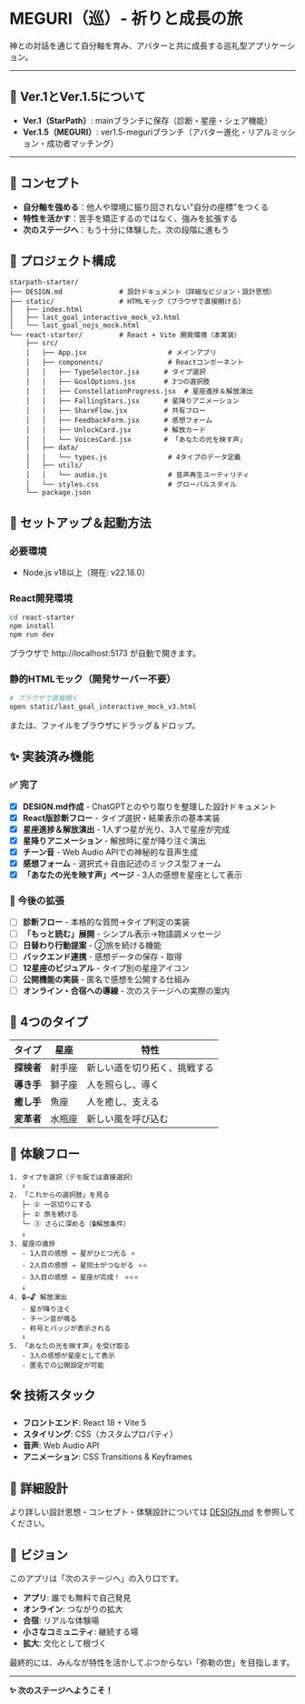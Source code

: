 # MEGURI（巡）- 祈りと成長の旅

神との対話を通じて自分軸を育み、アバターと共に成長する巡礼型アプリケーション。

---

## 🌟 Ver.1とVer.1.5について

- **Ver.1（StarPath）**: mainブランチに保存（診断・星座・シェア機能）
- **Ver.1.5（MEGURI）**: ver1.5-meguriブランチ（アバター進化・リアルミッション・成功者マッチング）

---

## 🌟 コンセプト

- **自分軸を強める**：他人や環境に振り回されない"自分の座標"をつくる
- **特性を活かす**：苦手を矯正するのではなく、強みを拡張する
- **次のステージへ**：もう十分に体験した。次の段階に進もう

## 📂 プロジェクト構成

```
starpath-starter/
├── DESIGN.md              # 設計ドキュメント（詳細なビジョン・設計思想）
├── static/                # HTMLモック（ブラウザで直接開ける）
│   ├── index.html
│   ├── last_goal_interactive_mock_v3.html
│   └── last_goal_nojs_mock.html
└── react-starter/         # React + Vite 開発環境（本実装）
    ├── src/
    │   ├── App.jsx                    # メインアプリ
    │   ├── components/                # Reactコンポーネント
    │   │   ├── TypeSelector.jsx      # タイプ選択
    │   │   ├── GoalOptions.jsx       # 3つの選択肢
    │   │   ├── ConstellationProgress.jsx  # 星座進捗＆解放演出
    │   │   ├── FallingStars.jsx      # 星降りアニメーション
    │   │   ├── ShareFlow.jsx         # 共有フロー
    │   │   ├── FeedbackForm.jsx      # 感想フォーム
    │   │   ├── UnlockCard.jsx        # 解放カード
    │   │   └── VoicesCard.jsx        # 「あなたの光を映す声」
    │   ├── data/
    │   │   └── types.js               # 4タイプのデータ定義
    │   ├── utils/
    │   │   └── audio.js               # 音声再生ユーティリティ
    │   └── styles.css                 # グローバルスタイル
    └── package.json
```

## 🚀 セットアップ＆起動方法

### 必要環境
- Node.js v18以上（現在: v22.18.0）

### React開発環境

```bash
cd react-starter
npm install
npm run dev
```

ブラウザで http://localhost:5173 が自動で開きます。

### 静的HTMLモック（開発サーバー不要）

```bash
# ブラウザで直接開く
open static/last_goal_interactive_mock_v3.html
```

または、ファイルをブラウザにドラッグ＆ドロップ。

## ✨ 実装済み機能

### ✅ 完了
- [x] **DESIGN.md作成** - ChatGPTとのやり取りを整理した設計ドキュメント
- [x] **React版診断フロー** - タイプ選択・結果表示の基本実装
- [x] **星座進捗＆解放演出** - 1人ずつ星が光り、3人で星座が完成
- [x] **星降りアニメーション** - 解放時に星が降り注ぐ演出
- [x] **チーン音** - Web Audio APIでの神秘的な音声生成
- [x] **感想フォーム** - 選択式＋自由記述のミックス型フォーム
- [x] **「あなたの光を映す声」ページ** - 3人の感想を星座として表示

### 🎯 今後の拡張
- [ ] **診断フロー** - 本格的な質問→タイプ判定の実装
- [ ] **「もっと読む」展開** - シンプル表示→物語調メッセージ
- [ ] **日替わり行動提案** - ②旅を続ける機能
- [ ] **バックエンド連携** - 感想データの保存・取得
- [ ] **12星座のビジュアル** - タイプ別の星座アイコン
- [ ] **公開機能の実装** - 匿名で感想を公開する仕組み
- [ ] **オンライン・合宿への導線** - 次のステージへの実際の案内

## 🎨 4つのタイプ

| タイプ | 星座 | 特性 |
|--------|------|------|
| **探検者** | 射手座 | 新しい道を切り拓く、挑戦する |
| **導き手** | 獅子座 | 人を照らし、導く |
| **癒し手** | 魚座 | 人を癒し、支える |
| **変革者** | 水瓶座 | 新しい風を呼び込む |

## 🌌 体験フロー

```
1. タイプを選択（デモ版では直接選択）
   ↓
2. 「これからの選択肢」を見る
   ├─ ① 一区切りにする
   ├─ ② 旅を続ける
   └─ ③ さらに深める（🔒解放条件）
   ↓
3. 星座の進捗
   - 1人目の感想 → 星がひとつ光る ⭐
   - 2人目の感想 → 星同士がつながる ⭐⭐
   - 3人目の感想 → 星座が完成！ ⭐⭐⭐
   ↓
4. 🔒→🔓 解放演出
   - 星が降り注ぐ
   - チーン音が鳴る
   - 称号とバッジが表示される
   ↓
5. 「あなたの光を映す声」を受け取る
   - 3人の感想が星座として表示
   - 匿名での公開設定が可能
```

## 🛠️ 技術スタック

- **フロントエンド**: React 18 + Vite 5
- **スタイリング**: CSS（カスタムプロパティ）
- **音声**: Web Audio API
- **アニメーション**: CSS Transitions & Keyframes

## 📖 詳細設計

より詳しい設計思想・コンセプト・体験設計については [DESIGN.md](./DESIGN.md) を参照してください。

## 🌟 ビジョン

このアプリは「次のステージへ」の入り口です。

- **アプリ**: 誰でも無料で自己発見
- **オンライン**: つながりの拡大
- **合宿**: リアルな体験場
- **小さなコミュニティ**: 継続する場
- **拡大**: 文化として根づく

最終的には、みんなが特性を活かしてぶつからない「弥勒の世」を目指します。

---

**✨ 次のステージへようこそ！**
